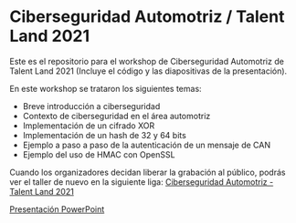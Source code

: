 # Ciberseguridad Automotriz / Talent Land 2021

Este es el repositorio para el workshop de Ciberseguridad Automotriz de Talent Land 2021 (Incluye el código y las diapositivas de la presentación).

En este workshop se trataron los siguientes temas:
- Breve introducción a ciberseguridad
- Contexto de ciberseguridad en el área automotriz
- Implementación de un cifrado XOR 
- Implementación de un hash de 32 y 64 bits
- Ejemplo a paso a paso de la autenticación de un mensaje de CAN
- Ejemplo del uso de HMAC con OpenSSL


Cuando los organizadores decidan liberar la grabación al público, podrás ver el taller de nuevo en la siguiente liga:
[Ciberseguridad Automotriz - Talent Land 2021](https://www.youtube.com/watch?v=gnSeJOtHvso)

[Presentación PowerPoint](Ciberseguridad_Automotriz.pptx)
